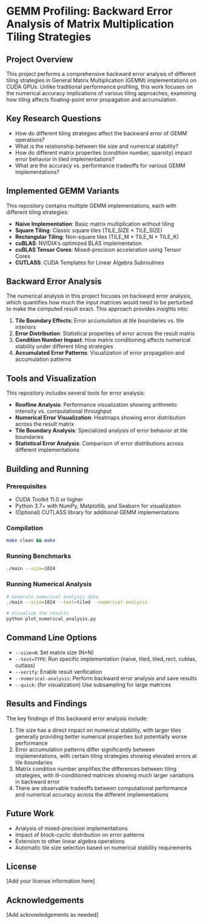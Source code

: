 # GEMM Profiling: Backward Error Analysis of Matrix Multiplication Tiling Strategies

## Project Overview

This project performs a comprehensive backward error analysis of different tiling strategies in General Matrix Multiplication (GEMM) implementations on CUDA GPUs. Unlike traditional performance profiling, this work focuses on the numerical accuracy implications of various tiling approaches, examining how tiling affects floating-point error propagation and accumulation.

## Key Research Questions

- How do different tiling strategies affect the backward error of GEMM operations?
- What is the relationship between tile size and numerical stability?
- How do different matrix properties (condition number, sparsity) impact error behavior in tiled implementations?
- What are the accuracy vs. performance tradeoffs for various GEMM implementations?

## Implemented GEMM Variants

This repository contains multiple GEMM implementations, each with different tiling strategies:

- **Naive Implementation**: Basic matrix multiplication without tiling
- **Square Tiling**: Classic square tiles (TILE_SIZE × TILE_SIZE)
- **Rectangular Tiling**: Non-square tiles (TILE_M × TILE_N × TILE_K)
- **cuBLAS**: NVIDIA's optimized BLAS implementation
- **cuBLAS Tensor Cores**: Mixed-precision acceleration using Tensor Cores
- **CUTLASS**: CUDA Templates for Linear Algebra Subroutines

## Backward Error Analysis

The numerical analysis in this project focuses on backward error analysis, which quantifies how much the input matrices would need to be perturbed to make the computed result exact. This approach provides insights into:

1. **Tile Boundary Effects**: Error accumulation at tile boundaries vs. tile interiors
2. **Error Distribution**: Statistical properties of error across the result matrix
3. **Condition Number Impact**: How matrix conditioning affects numerical stability under different tiling strategies
4. **Accumulated Error Patterns**: Visualization of error propagation and accumulation patterns

## Tools and Visualization

This repository includes several tools for error analysis:

- **Roofline Analysis**: Performance visualization showing arithmetic intensity vs. computational throughput
- **Numerical Error Visualization**: Heatmaps showing error distribution across the result matrix
- **Tile Boundary Analysis**: Specialized analysis of error behavior at tile boundaries
- **Statistical Error Analysis**: Comparison of error distributions across different implementations

## Building and Running

### Prerequisites
- CUDA Toolkit 11.0 or higher
- Python 3.7+ with NumPy, Matplotlib, and Seaborn for visualization
- (Optional) CUTLASS library for additional GEMM implementations

### Compilation
```bash
make clean && make
```

### Running Benchmarks
```bash
./main --size=1024
```

### Running Numerical Analysis
```bash
# Generate numerical analysis data
./main --size=1024 --test=tiled --numerical-analysis

# Visualize the results
python plot_numerical_analysis.py
```

## Command Line Options

- `--size=N`: Set matrix size (N×N)
- `--test=TYPE`: Run specific implementation (naive, tiled, tiled_rect, cublas, cutlass)
- `--verify`: Enable result verification
- `--numerical-analysis`: Perform backward error analysis and save results
- `--quick`: (for visualization) Use subsampling for large matrices

## Results and Findings

The key findings of this backward error analysis include:

1. Tile size has a direct impact on numerical stability, with larger tiles generally providing better numerical properties but potentially worse performance
2. Error accumulation patterns differ significantly between implementations, with certain tiling strategies showing elevated errors at tile boundaries
3. Matrix condition number amplifies the differences between tiling strategies, with ill-conditioned matrices showing much larger variations in backward error
4. There are observable tradeoffs between computational performance and numerical accuracy across the different implementations

## Future Work

- Analysis of mixed-precision implementations
- Impact of block-cyclic distribution on error patterns
- Extension to other linear algebra operations
- Automatic tile size selection based on numerical stability requirements

## License

[Add your license information here]

## Acknowledgements

[Add acknowledgements as needed]